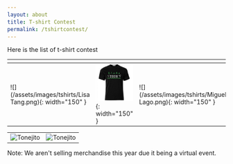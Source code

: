 ```yaml
---
layout: about
title: T-shirt Contest
permalink: /tshirtcontest/
---
```


Here is the list of t-shirt contest

| <!-- --> | <!-- -->  | <!-- --> | <!-- -->  | <!-- -->  |
|------|------|------|------|------|
|![](/assets/images/tshirts/Lisa Tang.png){: width="150" } |![](/assets/images/tshirts/STARStshirt_HeidiBolte.png){: width="150" } |![](/assets/images/tshirts/Miguel Lago.png){: width="150" } |![](/assets/images/tshirts/DaisyAguilar.png){: width="150" } |![](/assets/images/tshirts/Cassandra Richemond.png){: width="150" } |

|                                                                              |                                                                              |
|:----------------------------------------------------------------------------:|:----------------------------------------------------------------------------:|
| ![](https://gravatar.com/avatar/4cc702785290b4934c531c56f6061e5e "Tonejito") | ![](https://gravatar.com/avatar/4cc702785290b4934c531c56f6061e5e "Tonejito") |


Note: We aren't selling merchandise this year due it being a virtual event.
